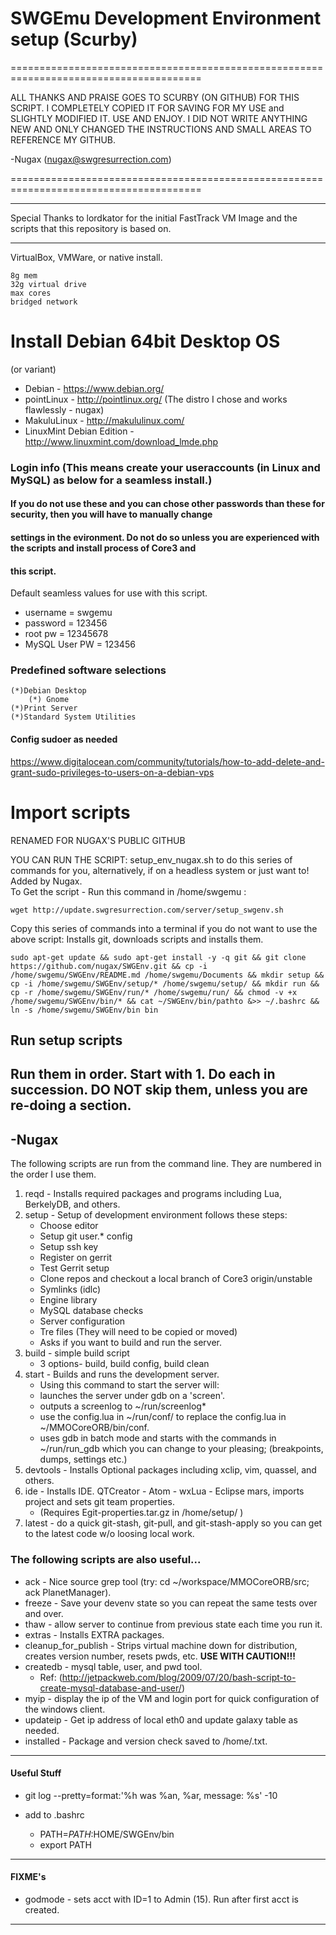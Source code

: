 # SWGEmu Development Environment setup (Scurby)

=======================================================================================

ALL THANKS AND PRAISE GOES TO SCURBY (ON GITHUB) FOR THIS SCRIPT. I COMPLETELY COPIED 
IT FOR SAVING FOR MY USE and SLIGHTLY MODIFIED IT. USE AND ENJOY. I DID NOT WRITE 
ANYTHING NEW AND ONLY CHANGED THE INSTRUCTIONS AND SMALL AREAS TO REFERENCE MY GITHUB.

-Nugax (nugax@swgresurrection.com)

=======================================================================================

****************************************************************************************************************
Special Thanks to lordkator for the initial FastTrack VM Image and the scripts that this repository is based on.
****************************************************************************************************************

VirtualBox, VMWare, or native install.

	8g mem
	32g virtual drive
	max cores
	bridged network

# Install Debian 64bit Desktop OS
(or variant)
* Debian - https://www.debian.org/
* pointLinux - http://pointlinux.org/    (The distro I chose and works flawlessly - nugax)
* MakuluLinux - http://makululinux.com/
* LinuxMint Debian Edition - http://www.linuxmint.com/download_lmde.php

### Login info (This means create your useraccounts (in Linux and MySQL) as below for a seamless install.) 
#### If you do not use these and you can chose other passwords than these for security, then you will have to manually change 
#### settings in the evironment. Do not do so unless you are experienced with the scripts and install process of Core3 and 
#### this script. 

Default seamless values for use with this script.

* username = swgemu
* password = 123456
* root pw = 12345678
* MySQL User PW = 123456

### Predefined software selections

	(*)Debian Desktop
	    (*) Gnome
	(*)Print Server
	(*)Standard System Utilities

#### Config sudoer as needed

https://www.digitalocean.com/community/tutorials/how-to-add-delete-and-grant-sudo-privileges-to-users-on-a-debian-vps

# Import scripts

RENAMED FOR NUGAX'S PUBLIC GITHUB

YOU CAN RUN THE SCRIPT: setup_env_nugax.sh to do this series of commands for you, alternatively, if on a headless system or just want to!
Added by Nugax.  
To Get the script - Run this command in /home/swgemu : 

    wget http://update.swgresurrection.com/server/setup_swgenv.sh


Copy this series of commands into a terminal if you do not want to use the above script: Installs git, downloads scripts and installs them.

	sudo apt-get update && sudo apt-get install -y -q git && git clone https://github.com/nugax/SWGEnv.git && cp -i /home/swgemu/SWGEnv/README.md /home/swgemu/Documents && mkdir setup && cp -i /home/swgemu/SWGEnv/setup/* /home/swgemu/setup/ && mkdir run && cp -r /home/swgemu/SWGEnv/run/* /home/swgemu/run/ && chmod -v +x /home/swgemu/SWGEnv/bin/* && cat ~/SWGEnv/bin/pathto &>> ~/.bashrc && ln -s /home/swgemu/SWGEnv/bin bin

## Run setup scripts
## Run them in order. Start with 1. Do each in succession. DO NOT skip them, unless you are re-doing a section.
## -Nugax

The following scripts are run from the command line. They are numbered in the order I use them.

1. reqd - Installs required packages and programs including Lua, BerkelyDB, and others.
2. setup - Setup of development environment follows these steps:
   * Choose editor
   * Setup git user.* config
   * Setup ssh key
   * Register on gerrit
   * Test Gerrit setup
   * Clone repos and checkout a local branch of Core3 origin/unstable
   * Symlinks (idlc)
   * Engine library
   * MySQL database checks
   * Server configuration
   * Tre files (They will need to be copied or moved)
   * Asks if you want to build and run the server.
3. build - simple build script
   * 3 options- build, build config, build clean
4. start - Builds and runs the development server.
   * Using this command to start the server will:
   * launches the server under gdb on a 'screen'.
   * outputs a screenlog to ~/run/screenlog*
   * use the config.lua in ~/run/conf/ to replace the config.lua in ~/MMOCoreORB/bin/conf.
   * uses gdb in batch mode and starts with the commands  in ~/run/run_gdb which you can change to your pleasing; (breakpoints, dumps, settings etc.)
5. devtools - Installs Optional packages including xclip, vim, quassel, and others.
6. ide - Installs IDE. QTCreator - Atom - wxLua - Eclipse mars, imports project and sets git team properties.
   * (Requires Egit-properties.tar.gz in /home/setup/ )
7. latest - do a quick git-stash, git-pull, and git-stash-apply so you can get to the latest code w/o loosing local work.

### The following scripts are also useful...
* ack - Nice source grep tool (try: cd ~/workspace/MMOCoreORB/src; ack PlanetManager).
* freeze - Save your devenv state so you can repeat the same tests over and over.
* thaw - allow server to continue from previous state each time you run it.
* extras - Installs EXTRA packages.
* cleanup_for_publish - Strips virtual machine down for distribution, creates version number, resets pwds, etc. **USE WITH CAUTION!!!**
* createdb - mysql table, user, and pwd tool.
  * Ref: (http://jetpackweb.com/blog/2009/07/20/bash-script-to-create-mysql-database-and-user/)
* myip -  display the ip of the VM and login port for quick configuration of the windows client.
* updateip - Get ip address of local eth0 and update galaxy table as needed.
* installed - Package and version check saved to /home/<file>.txt.

**************************************************************************************
#### Useful Stuff
* git log --pretty=format:'%h was %an, %ar, message: %s' -10

* add to .bashrc
	* PATH=$PATH:$HOME/SWGEnv/bin
	* export PATH

**************************************************************************************
#### FIXME's
* godmode - sets acct with ID=1 to Admin (15). Run after first acct is created.

**************************************************************************************
